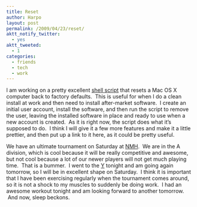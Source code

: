 ```yaml
---
title: Reset
author: Harpo
layout: post
permalink: /2009/04/23/reset/
aktt_notify_twitter:
  - yes
aktt_tweeted:
  - 1
categories:
  - friends
  - tech
  - work
---
```

I am working on a pretty excellent <a href="http://en.wikipedia.org/wiki/Bourne_shell" target="_blank">shell script</a> that resets a Mac OS X computer back to factory defaults.  This is useful for when I do a clean install at work and then need to install after-market software.  I create an initial user account, install the software, and then run the script to remove the user, leaving the installed software in place and ready to use when a new account is created.  As it is right now, the script does what it&#8217;s supposed to do.  I think I will give it a few more features and make it a little prettier, and then put up a link to it here, as it could be pretty useful.

We have an ultimate tournament on Saturday at <a href="http://nmhschool.org" target="_blank">NMH</a>.  We are in the A division, which is cool because it will be really competitive and awesome, but not cool because a lot of our newer players will not get much playing time.  That is a bummer.  I went to the <a href="http://hrymca.org" target="_blank">Y</a> tonight and am going again tomorrow, so I will be in excellent shape on Saturday.  I think it is important that I have been exercising regularly when the tournament comes around, so it is not a shock to my muscles to suddenly be doing work.  I had an awesome workout tonight and am looking forward to another tomorrow.  And now, sleep beckons.